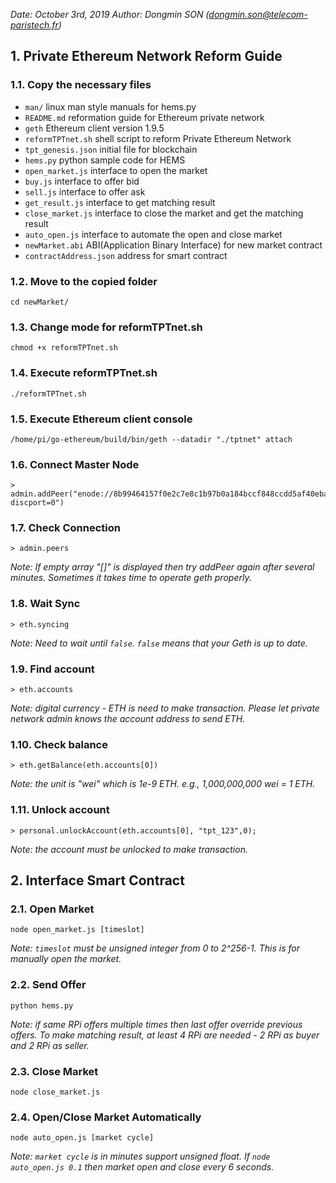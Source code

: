 *Date: October 3rd, 2019*
*Author: Dongmin SON (dongmin.son@telecom-paristech.fr)*

## 1. Private Ethereum Network Reform Guide

### 1.1. Copy the necessary files
  * `man/` linux man style manuals for hems.py
  * `README.md` reformation guide for Ethereum private network
  * `geth` Ethereum client version 1.9.5
  * `reformTPTnet.sh` shell script to reform Private Ethereum Network
  * `tpt_genesis.json` initial file for blockchain
  * `hems.py` python sample code for HEMS
  * `open_market.js` interface to open the market
  * `buy.js` interface to offer bid
  * `sell.js` interface to offer ask
  * `get_result.js` interface to get matching result
  * `close_market.js` interface to close the market and get the matching result
  * `auto_open.js` interface to automate the open and close market
  * `newMarket.abi` ABI(Application Binary Interface) for new market contract
  * `contractAddress.json` address for smart contract

### 1.2. Move to the copied folder

```shell
cd newMarket/
```

### 1.3. Change mode for reformTPTnet.sh

```shell
chmod +x reformTPTnet.sh
```

### 1.4. Execute reformTPTnet.sh

```shell
./reformTPTnet.sh
```

### 1.5. Execute Ethereum client console

```shell
/home/pi/go-ethereum/build/bin/geth --datadir "./tptnet" attach
```

### 1.6. Connect Master Node

```
> admin.addPeer("enode://8b99464157f0e2c7e8c1b97b0a184bccf848ccdd5af40ebac8f7e469ecaa5ec00beded44ad2246301ad27a707fd16eee1325a332454adcae6faf78020d5bb637@137.194.211.52:30303?discport=0")
```

### 1.7. Check Connection

```
> admin.peers
```

*Note: If empty array "[]" is displayed then try addPeer again after several minutes.
Sometimes it takes time to operate geth properly.*

### 1.8. Wait Sync

```
> eth.syncing
```

*Note: Need to wait until `false`. `false` means that your Geth is up to date.*

### 1.9. Find account

```
> eth.accounts
```

*Note: digital currency - ETH is need to make transaction.
Please let private network admin knows the account address to send ETH.*

### 1.10. Check balance

```
> eth.getBalance(eth.accounts[0])
```

*Note: the unit is "wei" which is 1e-9 ETH. e.g., 1,000,000,000 wei = 1 ETH.*

### 1.11. Unlock account

```
> personal.unlockAccount(eth.accounts[0], "tpt_123",0);
```

*Note: the account must be unlocked to make transaction.*

## 2. Interface Smart Contract

### 2.1. Open Market

```shell
node open_market.js [timeslot]
```

*Note: `timeslot` must be unsigned integer from 0 to 2^256-1. This is for manually open the market.*

### 2.2. Send Offer

```shell
python hems.py
```

*Note: if same RPi offers multiple times then last offer override previous offers.
To make matching result, at least 4 RPi are needed - 2 RPi as buyer and 2 RPi as seller.*

### 2.3. Close Market

```shell
node close_market.js
```

### 2.4. Open/Close Market Automatically

```shell
node auto_open.js [market cycle]
```

*Note: `market cycle` is in minutes support unsigned float.
If `node auto_open.js 0.1` then market open and close every 6 seconds.*
